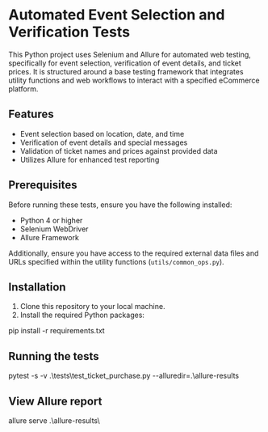 # Automated Event Selection and Verification Tests

This Python project uses Selenium and Allure for automated web testing, specifically for event selection, verification of event details, and ticket prices. It is structured around a base testing framework that integrates utility functions and web workflows to interact with a specified eCommerce platform.

## Features

- Event selection based on location, date, and time
- Verification of event details and special messages
- Validation of ticket names and prices against provided data
- Utilizes Allure for enhanced test reporting

## Prerequisites

Before running these tests, ensure you have the following installed:
- Python 4 or higher
- Selenium WebDriver
- Allure Framework

Additionally, ensure you have access to the required external data files and URLs specified within the utility functions (`utils/common_ops.py`).

## Installation

1. Clone this repository to your local machine.
2. Install the required Python packages:

pip install -r requirements.txt


## Running the tests 
pytest -s -v .\tests\test_ticket_purchase.py --alluredir=.\allure-results

## View Allure report 
allure serve .\allure-results\



